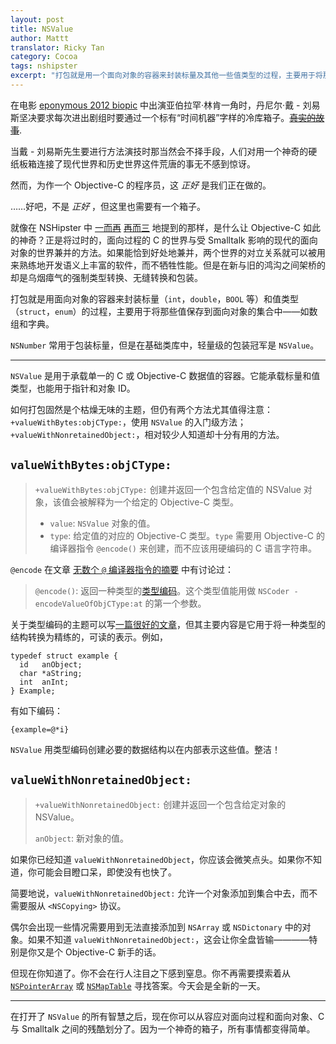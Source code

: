 ```yaml
---
layout: post
title: NSValue
author: Mattt
translator: Ricky Tan
category: Cocoa
tags: nshipster
excerpt: "打包就是用一个面向对象的容器来封装标量及其他一些值类型的过程，主要用于将那些值保存到面向对象的集合中——如数组和字典。在基础类库中，以轻量级著称的一个包装便是 NSValue 。"
---
```


在电影 [eponymous 2012 biopic](http://www.imdb.com/title/tt0443272/) 中出演亚伯拉罕·林肯一角时，丹尼尔·戴 - 刘易斯坚决要求每次进出剧组时要通过一个标有“时间机器”字样的冷库箱子。<del markdown="1">[真实的故事](http://filmdrunk.uproxx.com/2012/10/daniel-day-lewis-method-acting-lincoln-ny-times-profile)</del>.

当戴 - 刘易斯先生要进行方法演技时那当然会不择手段，人们对用一个神奇的硬纸板箱连接了现代世界和历史世界这件荒唐的事无不感到惊讶。 

然而，为作一个 Objective-C 的程序员，这 _正好_ 是我们正在做的。

……好吧，不是 _正好_ ，但这里也需要有一个箱子。

就像在 NSHipster 中 [一而再](http://nshipster.cn/ns_enum-ns_options/) [再而三](http://nshipster.cn/nil/) 地提到的那样，是什么让 Objective-C 如此的神奇？正是将过时的，面向过程的 C 的世界与受 Smalltalk 影响的现代的面向对象的世界兼并的方法。如果能恰到好处地兼并，两个世界的对立关系就可以被用来熟练地开发语义上丰富的软件，而不牺牲性能。但是在新与旧的鸿沟之间架桥的却是乌烟瘴气的强制类型转换、无缝转换和包装。

打包就是用面向对象的容器来封装标量（`int`，`double`，`BOOL` 等）和值类型（`struct`，`enum`）的过程，主要用于将那些值保存到面向对象的集合中——如数组和字典。

`NSNumber` 常用于包装标量，但是在基础类库中，轻量级的包装冠军是 `NSValue`。

---

`NSValue` 是用于承载单一的 C 或 Objective-C 数据值的容器。它能承载标量和值类型，也能用于指针和对象 ID。

如何打包固然是个枯燥无味的主题，但仍有两个方法尤其值得注意：`+valueWithBytes:objCType:`，使用 `NSValue` 的入门级方法；`+valueWithNonretainedObject:`，相对较少人知道却十分有用的方法。

## `valueWithBytes:objCType:`

> `+valueWithBytes:objCType:`
> 创建并返回一个包含给定值的 NSValue 对象，该值会被解释为一个给定的 Objective-C 类型。
>
> - `value`: `NSValue` 对象的值。
> - `type`: 给定值的对应的 Objective-C 类型。`type` 需要用 Objective-C 的编译器指令 `@encode()` 来创建，而不应该用硬编码的 C 语言字符串。

`@encode` 在文章 [无数个 `@` 编译器指令的摘要](http://nshipster.cn/at-compiler-directives/) 中有讨论过：

> `@encode()`: 返回一种类型的[类型编码](http://developer.apple.com/library/mac/#documentation/Cocoa/Conceptual/ObjCRuntimeGuide/Articles/ocrtTypeEncodings.html)。这个类型值能用做 `NSCoder -encodeValueOfObjCType:at` 的第一个参数。

关于类型编码的主题可以写[一篇很好的文章](http://nshipster.com/type-encodings/)，但其主要内容是它用于将一种类型的结构转换为精练的，可读的表示。例如，

```objc
typedef struct example {
  id   anObject;
  char *aString;
  int  anInt;
} Example;
```

有如下编码：

```objc
{example=@*i}
```

`NSValue` 用类型编码创建必要的数据结构以在内部表示这些值。整洁！

## `valueWithNonretainedObject:`

> `+valueWithNonretainedObject:`
> 创建并返回一个包含给定对象的 NSValue。
>
> `anObject`: 新对象的值。

如果你已经知道 `valueWithNonretainedObject`，你应该会微笑点头。如果你不知道，你可能会目瞪口呆，即使没有也快了。

简要地说，`valueWithNonretainedObject:` 允许一个对象添加到集合中去，而不需要服从 `<NSCopying>` 协议。

偶尔会出现一些情况需要用到无法直接添加到 `NSArray` 或 `NSDictonary` 中的对象。如果不知道 `valueWithNonretainedObject:`，这会让你全盘皆输————特别是你又是个 Objective-C 新手的话。

但现在你知道了。你不会在行人注目之下感到窒息。你不再需要摸索着从 [`NSPointerArray`](https://developer.apple.com/library/mac/#documentation/Cocoa/Reference/Foundation/Classes/NSPointerArray_Class/Introduction/Introduction.html) 或 [`NSMapTable`](https://developer.apple.com/library/mac/#documentation/Cocoa/Reference/NSMapTable_class/Reference/NSMapTable.html#//apple_ref/occ/cl/NSMapTable) 寻找答案。今天会是全新的一天。

---

在打开了 `NSValue` 的所有智慧之后，现在你可以从容应对面向过程和面向对象、C 与 Smalltalk 之间的残酷划分了。因为一个神奇的箱子，所有事情都变得简单。